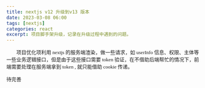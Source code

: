 ```yaml
---
title: nextjs v12 升级到v13 版本
date: 2023-03-08 06:00
tags: [nextjs]
categories: react
excerpt: 项目脚手架升级，记录在升级过程中遇到的问题。
---
```


<font face="STCAIYUN" size="2">&ensp; &ensp; &ensp;项目优化项利用 nextjs 的服务端渲染，做一些请求，如 userInfo 信息、权限、主体等一些业务逻辑接口，但是由于这些接口需要 token 验证，在不借助后端帮忙的情况下，前端需要处理在服务端拿到 token , 就只能借助 cookie 传递。</font>

<font face="STCAIYUN" size="2">待完善</font>